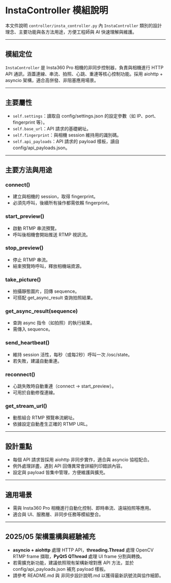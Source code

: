 # InstaController 模組說明

本文件說明 `controller/insta_controller.py` 內 `InstaController` 類別的設計理念、主要功能與各方法用途，方便工程師與 AI 快速理解與維護。

---

## 模組定位

`InstaController` 是 Insta360 Pro 相機的非同步控制器，負責與相機進行 HTTP API 通訊，涵蓋連線、串流、拍照、心跳、重連等核心控制功能。採用 aiohttp + asyncio 架構，適合高併發、非阻塞應用場景。

---

## 主要屬性

- `self.settings`：讀取自 config/settings.json 的設定參數（如 IP、port、fingerprint 等）。
- `self.base_url`：API 請求的基礎網址。
- `self.fingerprint`：與相機 session 維持用的識別碼。
- `self.api_payloads`：API 請求的 payload 樣板，讀自 config/api_payloads.json。

---

## 主要方法與用途

### connect()

- 建立與相機的 session，取得 fingerprint。
- 必須先呼叫，後續所有操作都需依賴 fingerprint。

### start_preview()

- 啟動 RTMP 串流預覽。
- 呼叫後相機會開始推送 RTMP 視訊流。

### stop_preview()

- 停止 RTMP 串流。
- 結束預覽時呼叫，釋放相機端資源。

### take_picture()

- 拍攝靜態圖片，回傳 sequence。
- 可搭配 get_async_result 查詢拍照結果。

### get_async_result(sequence)

- 查詢 async 指令（如拍照）的執行結果。
- 需傳入 sequence。

### send_heartbeat()

- 維持 session 活性，每秒（或每2秒）呼叫一次 /osc/state。
- 若失敗，建議自動重連。

### reconnect()

- 心跳失敗時自動重連（connect → start_preview）。
- 可用於自動修復連線。

### get_stream_url()

- 動態組合 RTMP 預覽串流網址。
- 依據設定自動產生正確的 RTMP URL。

---

## 設計重點

- 每個 API 請求皆採用 aiohttp 非同步實作，適合與 asyncio 協程配合。
- 例外處理詳盡，遇到 API 回傳異常會詳細列印錯誤內容。
- 設定與 payload 皆集中管理，方便維護與擴充。

---

## 適用場景

- 需與 Insta360 Pro 相機進行自動化控制、即時串流、遠端拍照等應用。
- 適合與 UI、服務層、非同步任務等模組整合。

---

## 2025/05 架構重構與經驗補充

- **asyncio + aiohttp** 處理 HTTP API，**threading.Thread** 處理 OpenCV RTMP frame 擷取，**PyQt5 QThread** 處理 UI frame 分割與轉換。
- 若需擴充新功能，建議依照現有架構新增對應 API 方法，並於 config/api_payloads.json 補充 payload 樣板。
- 請參考 README.md 與 非同步設計說明.md 以獲得最新訊號流與協作細節。

